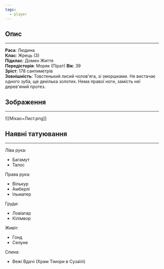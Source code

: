 ```yaml
---
tags:
  - player
---
```

## Опис
---
**Раса**: Людина  
**Клас**: Жрець (3)  
**Підклас**: Домен Життя  
**Передісторія**: Моряк (Пірат)
**Вік**: 39  
**Зріст**: 178 сантиметрів  
**Зовнішність**: Товстенький лисий чолов'яга, зі зморшками. Не вистачає одного зуба, ще декілька золотих. Нема правої ноги, замість неї дерев'яний протез.  

## Зображення
---
![[Міхао+Лист.png]]

## Наявні татуювання
---
Ліва рука:

- Багамут  
- Талос  

Права рука:

- Вількур  
- Амберлі  
- Ільматер  

Груди:

- Ловіатар  
- Кілімвор  

Живіт:

- Гонд  
- Селуне  

Спина:

- Вежі Вдачі (Храм Тімори в Сузаїлі) 